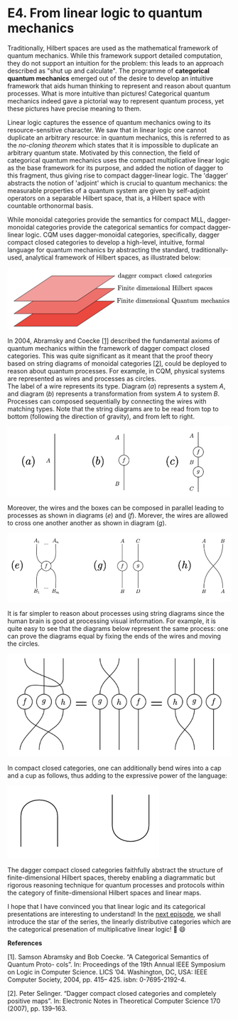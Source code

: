 <!-- title -->

# E4. From linear logic to quantum mechanics

Traditionally, Hilbert spaces are used as the mathematical framework of quantum mechanics. While this framework support detailed computation, they 
do not support an intuition for the problem: this leads to an approach described as "shut up and calculate". 
The programme of **categorical quantum mechanics**   emerged out of the desire to develop an intuitive framework that aids human thinking to represent and reason about quantum processes. What is more intuitive than pictures! Categorical quantum mechanics indeed gave a pictorial way to represent quantum process, yet these pictures have precise meaning to them. 

Linear logic captures the essence of quantum mechanics owing to its 
resource-sensitive character. We saw that in linear logic one cannot duplicate an arbitrary resource: in quantum mechanics, this is 
referred to as the *no-cloning theorem* which states that it is impossible to duplicate an arbitrary quantum state. 
Motivated by this connection, the field of categorical quantum mechanics uses the compact multiplicative linear logic as the base framework for its purpose, 
and added the notion of dagger to this fragment, thus giving rise to compact dagger-linear logic.  The 'dagger' abstracts the notion of 'adjoint' 
which is crucial to quantum mechanics: the measurable properties of a quantum system are 
given by self-adjoint operators on a separable Hilbert space, that is, a Hilbert space with 
countable orthonormal basis. 

While monoidal categories provide the semantics for compact MLL, dagger-monoidal categories provide the categorical semantics for 
compact dagger-linear logic.  CQM uses dagger-monoidal categories,  specifically, dagger compact closed 
categories to develop a high-level, intuitive, formal language for quantum mechanics 
by abstracting the standard, traditionally-used, analytical framework of Hilbert spaces, as illustrated below:

![ Image ](../pics/abstraction.png)

In 2004, Abramsky and Coecke [[1]](https://arxiv.org/abs/quant-ph/0402130) described the fundamental axioms of quantum mechanics 
within the framework of dagger compact closed categories. 
This was quite significant as it meant that the proof theory 
based on string diagrams of monoidal categories [[2]](https://www.sciencedirect.com/science/article/pii/S1571066107000606), 
could be deployed to reason about quantum processes. For example, in CQM, 
physical systems are represented as wires and processes as circles.  
The label of a wire represents its type. Diagram $(a)$ represents a system $A$, and 
diagram $(b)$ represents a transformation from system $A$ to system $B$.
 Processes can composed sequentially by connecting the wires 
with matching types. Note that the string diagrams are to be read 
from top to bottom (following the direction of gravity), and from left to right. 

![ Image ](../pics/strings1.png)

Moreover, the wires and the boxes can be composed in parallel leading to processes as shown in diagrams 
$(e)$ and $(f)$. Morever, the wires are allowed to cross one another another as shown in diagram $(g)$.

![ Image ](../pics/strings2.png)

It is far simpler to reason about processes using string diagrams since the human brain is good at processing visual information. 
For example, it is quite easy to see that the diagrams below represent the same process: one can prove the diagrams equal by 
fixing the ends of the wires and moving the circles. 

![ Image ](../pics/strings3.png)

In compact closed categories, one can additionally bend wires into a cap and a cup as follows, thus adding to the expressive power of the language: 

![ Image ](../pics/strings4.png)

The dagger compact closed categories faithfully abstract the structure of finite-dimensional Hilbert spaces, 
thereby enabling a diagrammatic but rigorous reasoning technique for quantum processes and protocols
within the category of finite-dimensional Hilbert spaces and linear maps. 

I hope that I have convinced you that linear logic and its categorical presentations are interesting to understand! 
In the [next episode](/chapter1/LDC.md), we shall introduce the star of the series, the linearly distributive categories which are the categorical presenation of multiplicative linear logic! :tada: :smile:

**References**

[1]. Samson Abramsky and Bob Coecke. “A Categorical Semantics of Quantum Proto- cols”. In: Proceedings of the 19th Annual IEEE Symposium on Logic in Computer Science. LICS ’04. Washington, DC, USA: IEEE Computer Society, 2004, pp. 415– 425. isbn: 0-7695-2192-4. 


[2]. Peter Selinger. “Dagger compact closed categories and completely positive maps”. In: Electronic Notes in Theoretical Computer Science 170 (2007), pp. 139–163.